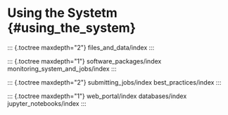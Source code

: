 Using the Systetm {#using_the_system}
=================

::: {.toctree maxdepth="2"}
files_and_data/index
:::

::: {.toctree maxdepth="1"}
software_packages/index monitoring_system_and_jobs/index
:::

::: {.toctree maxdepth="2"}
submitting_jobs/index best_practices/index
:::

::: {.toctree maxdepth="1"}
web_portal/index databases/index jupyter_notebooks/index
:::
